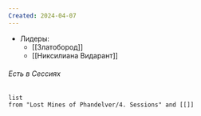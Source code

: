 ```yaml
---
Created: 2024-04-07
---
```

- Лидеры: 
	- [[Златобород]] 
	- [[Никсилиана Видарант]]


###### Есть в Сессиях
```dataview
list
from "Lost Mines of Phandelver/4. Sessions" and [[]]
```